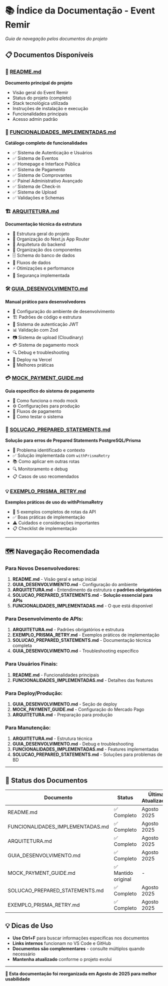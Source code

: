 # 📚 Índice da Documentação - Event Remir

_Guia de navegação pelos documentos do projeto_

## 📋 Documentos Disponíveis

### 📖 [README.md](README.md)

**Documento principal do projeto**

- Visão geral do Event Remir
- Status do projeto (completo)
- Stack tecnológica utilizada
- Instruções de instalação e execução
- Funcionalidades principais
- Acesso admin padrão

### 🚀 [FUNCIONALIDADES_IMPLEMENTADAS.md](FUNCIONALIDADES_IMPLEMENTADAS.md)

**Catálogo completo de funcionalidades**

- ✅ Sistema de Autenticação e Usuários
- ✅ Sistema de Eventos
- ✅ Homepage e Interface Pública
- ✅ Sistema de Pagamento
- ✅ Sistema de Comprovantes
- ✅ Painel Administrativo Avançado
- ✅ Sistema de Check-in
- ✅ Sistema de Upload
- ✅ Validações e Schemas

### 🏗️ [ARQUITETURA.md](ARQUITETURA.md)

**Documentação técnica da estrutura**

- 📁 Estrutura geral do projeto
- 🎯 Organização do Next.js App Router
- 🔧 Arquitetura do backend
- 🎨 Organização dos componentes
- 🗄️ Schema do banco de dados
- 🔄 Fluxos de dados
- ⚡ Otimizações e performance
- 🔐 Segurança implementada

### 🛠️ [GUIA_DESENVOLVIMENTO.md](GUIA_DESENVOLVIMENTO.md)

**Manual prático para desenvolvedores**

- 🔧 Configuração do ambiente de desenvolvimento
- 🏗️ Padrões de código e estrutura
- 🔐 Sistema de autenticação JWT
- 📊 Validação com Zod
- 📷 Sistema de upload (Cloudinary)
- 💳 Sistema de pagamento mock
- 🔍 Debug e troubleshooting
- 🚀 Deploy na Vercel
- 📝 Melhores práticas

### 💳 [MOCK_PAYMENT_GUIDE.md](MOCK_PAYMENT_GUIDE.md)

**Guia específico do sistema de pagamento**

- 🔧 Como funciona o modo mock
- ⚙️ Configurações para produção
- 🔄 Fluxos de pagamento
- 🧪 Como testar o sistema

### 🔧 [SOLUCAO_PREPARED_STATEMENTS.md](SOLUCAO_PREPARED_STATEMENTS.md)

**Solução para erros de Prepared Statements PostgreSQL/Prisma**

- 🐛 Problema identificado e contexto
- ✅ Solução implementada com `withPrismaRetry`
- 📚 Como aplicar em outras rotas
- 🔍 Monitoramento e debug
- 📋 Casos de uso recomendados

### 💡 [EXEMPLO_PRISMA_RETRY.md](EXEMPLO_PRISMA_RETRY.md)

**Exemplos práticos de uso do withPrismaRetry**

- 📝 5 exemplos completos de rotas da API
- ✅ Boas práticas de implementação
- ⚠️ Cuidados e considerações importantes
- 📋 Checklist de implementação

---

## 🗺️ Navegação Recomendada

### Para Novos Desenvolvedores:

1. **README.md** - Visão geral e setup inicial
2. **GUIA_DESENVOLVIMENTO.md** - Configuração do ambiente
3. **ARQUITETURA.md** - Entendimento da estrutura e **padrões obrigatórios**
4. **SOLUCAO_PREPARED_STATEMENTS.md** - **Solução essencial para APIs**
5. **FUNCIONALIDADES_IMPLEMENTADAS.md** - O que está disponível

### Para Desenvolvimento de APIs:

1. **ARQUITETURA.md** - Padrões obrigatórios e estrutura
2. **EXEMPLO_PRISMA_RETRY.md** - Exemplos práticos de implementação
3. **SOLUCAO_PREPARED_STATEMENTS.md** - Documentação técnica completa
4. **GUIA_DESENVOLVIMENTO.md** - Troubleshooting específico

### Para Usuários Finais:

1. **README.md** - Funcionalidades principais
2. **FUNCIONALIDADES_IMPLEMENTADAS.md** - Detalhes das features

### Para Deploy/Produção:

1. **GUIA_DESENVOLVIMENTO.md** - Seção de deploy
2. **MOCK_PAYMENT_GUIDE.md** - Configuração do Mercado Pago
3. **ARQUITETURA.md** - Preparação para produção

### Para Manutenção:

1. **ARQUITETURA.md** - Estrutura técnica
2. **GUIA_DESENVOLVIMENTO.md** - Debug e troubleshooting
3. **FUNCIONALIDADES_IMPLEMENTADAS.md** - Features implementadas
4. **SOLUCAO_PREPARED_STATEMENTS.md** - Soluções para problemas de BD

---

## 🎯 Status dos Documentos

| Documento                        | Status              | Última Atualização |
| -------------------------------- | ------------------- | ------------------ |
| README.md                        | ✅ Completo         | Agosto 2025        |
| FUNCIONALIDADES_IMPLEMENTADAS.md | ✅ Completo         | Agosto 2025        |
| ARQUITETURA.md                   | ✅ Completo         | Agosto 2025        |
| GUIA_DESENVOLVIMENTO.md          | ✅ Completo         | Agosto 2025        |
| MOCK_PAYMENT_GUIDE.md            | ✅ Mantido original | -                  |
| SOLUCAO_PREPARED_STATEMENTS.md   | ✅ Completo         | Agosto 2025        |
| EXEMPLO_PRISMA_RETRY.md          | ✅ Completo         | Agosto 2025        |

## 💡 Dicas de Uso

- **Use Ctrl+F** para buscar informações específicas nos documentos
- **Links internos** funcionam no VS Code e GitHub
- **Documentos são complementares** - consulte múltiplos quando necessário
- **Mantenha atualizado** conforme o projeto evolui

---

**🔄 Esta documentação foi reorganizada em Agosto de 2025 para melhor usabilidade**
